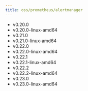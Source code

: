 ```yaml
---
title: oss/prometheus/alertmanager
---
```

- v0.20.0
- v0.20.0-linux-amd64
- v0.21.0
- v0.21.0-linux-amd64
- v0.22.0
- v0.22.0-linux-amd64
- v0.22.1
- v0.22.1-linux-amd64
- v0.22.2
- v0.22.2-linux-amd64
- v0.23.0
- v0.23.0-linux-amd64
